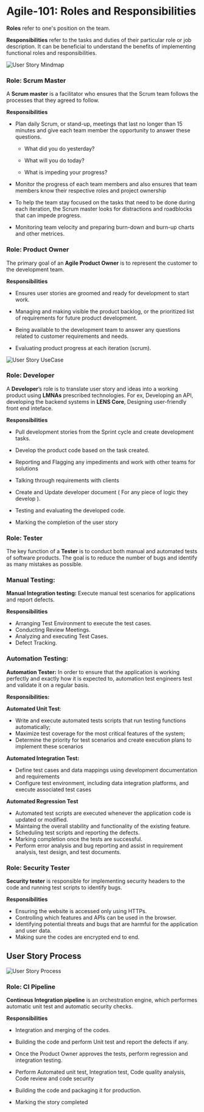 # Agile-101: Roles and Responsibilities
  

**Roles** refer to one's position on the team.  

**Responsibilities** refer to the tasks and duties of their particular role or job description. It can be beneficial to understand the benefits of implementing functional roles and responsibilities.

![User Story Mindmap](https://raw.githubusercontent.com/lmnaslimited/iyakkam/76f4032791b2a422beb72a05aad19b8f50f3ab75/lmnas-process/user-story-mindmap.drawio.svg)
 
  
### Role: **Scrum Master**


A **Scrum master** is a facilitator who ensures that the Scrum team follows the processes that they agreed to follow.



**Responsibilities**


- Plan daily Scrum, or stand-up, meetings that last no longer than 15 minutes and give each team member the opportunity to answer these questions. 

	- What did you do yesterday?

  

	- What will you do today?

  

	- What is impeding your progress?

- Monitor the progress of each team members and also ensures that team members know their respective roles and project ownership
 

- To help the team stay focused on the tasks that need to be done during each iteration, the Scrum master looks for distractions and roadblocks that can impede progress.

- Monitoring team velocity and preparing burn-down and burn-up charts and other metrices.

  

### Role: **Product Owner**


The primary goal of an **Agile Product Owner** is to represent the customer to the development team.
  

**Responsibilities**

- Ensures user stories are groomed and ready for development to start work.


- Managing and making visible the product backlog, or the prioritized list of requirements for future product development.

  
- Being available to the development team to answer any questions related to customer requirements and needs.
 

- Evaluating product progress at each iteration (scrum).

![User Story UseCase](https://raw.githubusercontent.com/lmnaslimited/iyakkam/641e18f2aec01868a7a36edd554fa54b0ea681c1/lmnas-process/user-story-usecase.drawio.svg)

 

### Role: **Developer**


A **Developer**’s role is to translate user story and ideas into a working product using **LMNAs** prescribed technologies. For ex, Developing an API, developing the backend systems in **LENS Core**, Designing user-friendly front end inteface.

  
**Responsibilities**
  

- Pull development stories from the Sprint cycle and create development tasks.

- Develop the product code based on the task created.

- Reporting and Flagging any impediments and work with other teams for solutions

  

- Talking through requirements with clients

- Create and Update developer document ( For any piece of logic they develop ).

- Testing and evaluating the developed code.

- Marking the completion of the user story 

### Role: **Tester**


The key function of a **Tester** is to conduct both manual and automated tests of software products. The goal is to reduce the number of bugs and identify as many mistakes as possible.
 

### **Manual Testing:**

**Manual Integration testing:** Execute manual test scenarios for applications and report defects.


**Responsibilities**

-   Arranging Test Environment to execute the test cases.
-   Conducting Review Meetings.
-   Analyzing and executing Test Cases.
-   Defect Tracking.

### **Automation Testing:** 
**Automation Tester:** In order to ensure that the application is working perfectly and exactly how it is expected to, automation test engineers test and validate it on a regular basis.

**Responsibilities:**

**Automated Unit Test**:
 -   Write and execute automated tests scripts that run testing functions automatically;
 -   Maximize test coverage for the most critical features of the system;
 -   Determine the priority for test scenarios and create execution plans to implement these scenarios

**Automated Integration Test:**

 - Define test cases and data mappings using development documentation and requirements 
 - Configure test environment, including data integration platforms, and execute associated test cases

**Automated Regression Test**

 - Automated test scripts are executed whenever the application code is updated or modified.
 - Maintaing the overall stability and functionality of the existing feature.
 - Scheduling test scripts and reporting the defects.
 - Marking completion once the tests are successful.
- Perform error analysis and bug reporting and assist in requirement analysis, test design, and test documents.  

### Role: **Security Tester**

**Security tester** is responsible for implementing security headers to the code and running test scripts to identify bugs.

**Responsibilities**

 - Ensuring the website is accessed only using HTTPs.
 - Controlling which features and APIs can be used in the browser.
 - Identifying potential threats and bugs that are harmful for the application and user data.
 - Making sure the codes are encrypted end to end.

 ## User Story Process
 ![User Story Process](https://raw.githubusercontent.com/lmnaslimited/iyakkam/641e18f2aec01868a7a36edd554fa54b0ea681c1/lmnas-process/user-story-process.drawio.svg)
  

### Role: **CI Pipeline**

**Continous Integration pipeline** is an orchestration engine, which performes automatic unit test and automatic security checks.

**Responsibilities**

- Integration and merging of the codes.
- Building the code and perform Unit test and report the defects if any.
- Once the Product Owner approves the tests, perform regression and integration testing.
- Perform Automated unit test, Integration test, Code quality analysis, Code review and code security
- Building the code and packaging it for production.

- Marking the story completed
